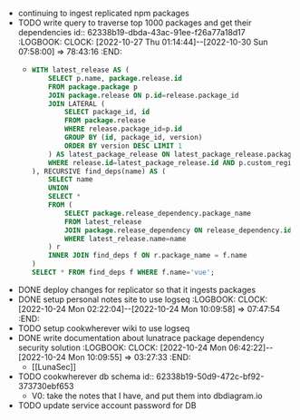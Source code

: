 - continuing to ingest replicated npm packages
- TODO write query to traverse top 1000 packages and get their dependencies
  id:: 62338b19-dbda-43ac-91ee-f26a77a18d17
  :LOGBOOK:
  CLOCK: [2022-10-27 Thu 01:14:44]--[2022-10-30 Sun 07:58:00] =>  78:43:16
  :END:
	- ```sql
	  WITH latest_release AS (
	      SELECT p.name, package.release.id
	      FROM package.package p
	      JOIN package.release ON p.id=release.package_id
	      JOIN LATERAL (
	          SELECT package_id, id
	          FROM package.release
	          WHERE release.package_id=p.id
	          GROUP BY (id, package_id, version)
	          ORDER BY version DESC LIMIT 1
	      ) AS latest_package_release ON latest_package_release.package_id = p.id
	      WHERE release.id=latest_package_release.id AND p.custom_registry!=''
	  ), RECURSIVE find_deps(name) AS (
	      SELECT name
	      UNION
	      SELECT *
	      FROM (
	          SELECT package.release_dependency.package_name
	          FROM latest_release
	          JOIN package.release_dependency ON release_dependency.id = latest_release.id
	          WHERE latest_release.name=name
	      ) r
	      INNER JOIN find_deps f ON r.package_name = f.name
	  )
	  SELECT * FROM find_deps f WHERE f.name='vue';
	  ```
- DONE deploy changes for replicator so that it ingests packages
- DONE setup personal notes site to use logseq
  :LOGBOOK:
  CLOCK: [2022-10-24 Mon 02:22:04]--[2022-10-24 Mon 10:09:58] =>  07:47:54
  :END:
- TODO setup cookwherever wiki to use logseq
- DONE write documentation about lunatrace package dependency security solution
  :LOGBOOK:
  CLOCK: [2022-10-24 Mon 06:42:22]--[2022-10-24 Mon 10:09:55] =>  03:27:33
  :END:
	- [[LunaSec]]
- TODO cookwherever db schema
  id:: 62338b19-50d9-472c-bf92-373730ebf653
	- V0: take the notes that I have, and put them into dbdiagram.io
- TODO update service account password for DB
